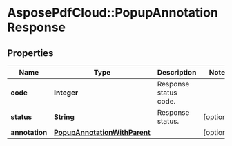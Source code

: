 ﻿# AsposePdfCloud::PopupAnnotationResponse


## Properties
Name | Type | Description | Notes
------------ | ------------- | ------------- | -------------
**code** | **Integer** | Response status code. | 
**status** | **String** | Response status. | [optional] 
**annotation** | [**PopupAnnotationWithParent**](PopupAnnotationWithParent.md) |  | [optional] 


